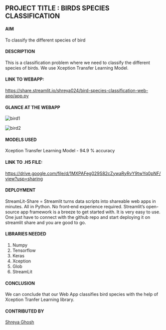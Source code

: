 ## PROJECT TITLE : BIRDS SPECIES CLASSIFICATION

#### AIM

To classify the different species of bird

#### DESCRIPTION

This is a classification problem where we need to classify the different species of birds. We use Xception Transfer Learning Model.

#### LINK TO WEBAPP:

https://share.streamlit.io/shreya024/bird-species-classification-web-app/app.py

#### GLANCE AT THE WEBAPP

![bird1](https://user-images.githubusercontent.com/72400676/160309740-bf22a5e4-4887-4f08-a514-2deaf984d5e1.JPG)

![bird2](https://user-images.githubusercontent.com/72400676/160309748-b9cdc5e7-d2c1-466c-bbdd-7ad3cedeaa45.JPG)

#### MODELS USED

Xception Transfer Learning Model - 94.9 % accuracy

#### LINK TO .H5 FILE:

https://drive.google.com/file/d/1MXPAFeg029S82cZywaRyRvY9twYq0pNF/view?usp=sharing

#### DEPLOYMENT

StreamLit-Share = Streamlit turns data scripts into shareable web apps in minutes. All in Python. No front‑end experience required. Streamlit’s open-source app framework is a breeze to get started with. It is very easy to use. One just have to connect with the github repo and start deploying it on streamlit share and you are good to go.

#### LIBRARIES NEEDED

1. Numpy
2. Tensorflow
3. Keras
4. Xception
5. Glob
6. StreamLit

#### CONCLUSION

We can conclude that our Web App classifies bird species with the help of Xception Tranfer Learning library.

#### CONTRIBUTED BY

[Shreya Ghosh](https://github.com/shreya024)
